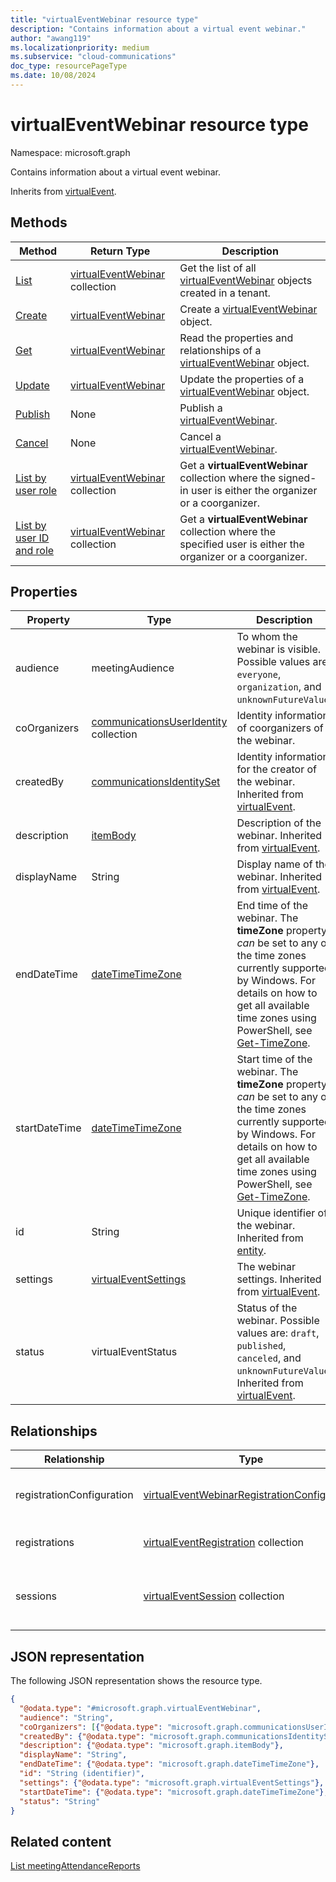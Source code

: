 ```yaml
---
title: "virtualEventWebinar resource type"
description: "Contains information about a virtual event webinar."
author: "awang119"
ms.localizationpriority: medium
ms.subservice: "cloud-communications"
doc_type: resourcePageType
ms.date: 10/08/2024
---
```


# virtualEventWebinar resource type

Namespace: microsoft.graph

Contains information about a virtual event webinar.

Inherits from [virtualEvent](../resources/virtualevent.md).

## Methods

| Method | Return Type |Description |
| ------ | ----------- | ---------- |
| [List](../api/virtualeventsroot-list-webinars.md) | [virtualEventWebinar](../resources/virtualeventwebinar.md) collection | Get the list of all [virtualEventWebinar](../resources/virtualeventwebinar.md) objects created in a tenant. |
| [Create](../api/virtualeventsroot-post-webinars.md) | [virtualEventWebinar](../resources/virtualeventwebinar.md) | Create a [virtualEventWebinar](../resources/virtualeventwebinar.md) object. |
| [Get](../api/virtualeventwebinar-get.md) | [virtualEventWebinar](../resources/virtualeventwebinar.md) | Read the properties and relationships of a [virtualEventWebinar](../resources/virtualeventwebinar.md) object. |
| [Update](../api/virtualeventwebinar-update.md) | [virtualEventWebinar](../resources/virtualeventwebinar.md) | Update the properties of a [virtualEventWebinar](../resources/virtualeventwebinar.md) object. |
| [Publish](../api/virtualeventwebinar-publish.md) | None | Publish a [virtualEventWebinar](../resources/virtualeventwebinar.md). |
| [Cancel](../api/virtualeventwebinar-cancel.md) | None | Cancel a [virtualEventWebinar](../resources/virtualeventwebinar.md). |
| [List by user role](../api/virtualeventwebinar-getbyuserrole.md) | [virtualEventWebinar](../resources/virtualeventwebinar.md) collection | Get a **virtualEventWebinar** collection where the signed-in user is either the organizer or a coorganizer. |
| [List by user ID and role](../api/virtualeventwebinar-getbyuseridandrole.md) | [virtualEventWebinar](../resources/virtualeventwebinar.md) collection | Get a **virtualEventWebinar** collection where the specified user is either the organizer or a coorganizer. |

## Properties

| Property | Type | Description |
| -------- | ---- | ----------- |
| audience | meetingAudience | To whom the webinar is visible. Possible values are: `everyone`, `organization`, and `unknownFutureValue`. |
| coOrganizers  | [communicationsUserIdentity](communicationsuseridentity.md) collection | Identity information of coorganizers of the webinar. |
| createdBy | [communicationsIdentitySet](communicationsidentityset.md) | Identity information for the creator of the webinar. Inherited from [virtualEvent](../resources/virtualevent.md). |
| description | [itemBody](../resources/itembody.md) | Description of the webinar. Inherited from [virtualEvent](../resources/virtualevent.md). |
| displayName | String | Display name of the webinar. Inherited from [virtualEvent](../resources/virtualevent.md). |
| endDateTime | [dateTimeTimeZone](../resources/datetimetimezone.md) | End time of the webinar. The **timeZone** property _can_ be set to any of the time zones currently supported by Windows. For details on how to get all available time zones using PowerShell, see [Get-TimeZone](/powershell/module/microsoft.powershell.management/get-timezone#example-3-get-all-available-time-zones). |
| startDateTime | [dateTimeTimeZone](../resources/datetimetimezone.md) | Start time of the webinar. The **timeZone** property _can_ be set to any of the time zones currently supported by Windows. For details on how to get all available time zones using PowerShell, see [Get-TimeZone](/powershell/module/microsoft.powershell.management/get-timezone#example-3-get-all-available-time-zones). |
| id | String | Unique identifier of the webinar. Inherited from [entity](../resources/entity.md).|
| settings | [virtualEventSettings](../resources/virtualeventsettings.md) | The webinar settings. Inherited from [virtualEvent](../resources/virtualevent.md). |
| status | virtualEventStatus | Status of the webinar. Possible values are: `draft`, `published`, `canceled`, and `unknownFutureValue`. Inherited from [virtualEvent](../resources/virtualevent.md). |

## Relationships

| Relationship | Type | Description |
| ------------ | ---- | ----------- |
| registrationConfiguration | [virtualEventWebinarRegistrationConfiguration](../resources/virtualeventwebinarregistrationconfiguration.md) | Registration configuration of the webinar. |
| registrations | [virtualEventRegistration](../resources/virtualeventregistration.md) collection | Registration records of the webinar. |
| sessions | [virtualEventSession](../resources/virtualeventsession.md)  collection | Sessions of the webinar. Inherited from [virtualEvent](../resources/virtualevent.md). |


## JSON representation

The following JSON representation shows the resource type.
<!-- {
  "blockType": "resource",
  "keyProperty": "id",
  "@odata.type": "microsoft.graph.virtualEventWebinar",
  "baseType": "microsoft.graph.virtualEvent",
  "openType": false
}
-->
``` json
{
  "@odata.type": "#microsoft.graph.virtualEventWebinar",
  "audience": "String",
  "coOrganizers": [{"@odata.type": "microsoft.graph.communicationsUserIdentity"}],
  "createdBy": {"@odata.type": "microsoft.graph.communicationsIdentitySet"},
  "description": {"@odata.type": "microsoft.graph.itemBody"},
  "displayName": "String",
  "endDateTime": {"@odata.type": "microsoft.graph.dateTimeTimeZone"},
  "id": "String (identifier)",
  "settings": {"@odata.type": "microsoft.graph.virtualEventSettings"},
  "startDateTime": {"@odata.type": "microsoft.graph.dateTimeTimeZone"},
  "status": "String"
}
```

## Related content

[List meetingAttendanceReports](../api/meetingattendancereport-list.md)

